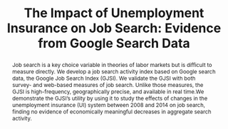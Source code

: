 ---
layout:
title: "The Impact of Unemployment Insurance on Job Search: Evidence from Google Search Data"
category: research
published: 1
abstract: Job search is a key choice variable in theories of labor markets but is difficult to measure directly. We develop a job search activity index based on Google search data, the Google Job Search Index (GJSI). We validate the GJSI with both survey- and web-based measures of job search. Unlike those measures, the GJSI is high-frequency, geographically precise, and available in real time.We demonstrate the GJSI’s utility by using it to study the effects of changes in the unemployment insurance (UI) system between 2008 and 2014 on job search, finding no evidence of economically meaningful decreases in aggregate search activity.
link: /assets/FullTexasJobSearch.pdf
journal: Review of Economics and Statistics (December 2017)
order: 3
bibtex: "http://andreyfradkin.com/assets/bibtex_papers/jobsearch.html"
coauthors: (with <a href = "https://sites.google.com/site/srbaker/"> Scott Baker</a>)
data: "https://dataverse.harvard.edu/file.xhtml?fileId=2972317&version=1.0"
code: "https://github.com/Asquidy/google_job_search_restat"
js: "toggleMe('google'); return false;"
js_abbrev: 'google'
bib: <br> @article{bakerfradkin2017,
  title={The Impact of Unemployment Insurance on Job Search&#58; Evidence from Google Search Data},
  author={Baker, Scott and Fradkin, Andrey},
  year={2017}}
bibjs: "toggleMe('google_bib'); return false;"
bib_abbrev: 'google_bib'
---